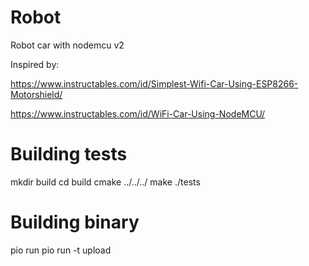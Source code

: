 # Robot
Robot car with nodemcu v2

Inspired by: 

https://www.instructables.com/id/Simplest-Wifi-Car-Using-ESP8266-Motorshield/

https://www.instructables.com/id/WiFi-Car-Using-NodeMCU/



# Building tests

mkdir build
cd build
cmake ../../../<path to CMakeList.txt>
make
./tests

# Building binary

pio run
pio run -t upload

